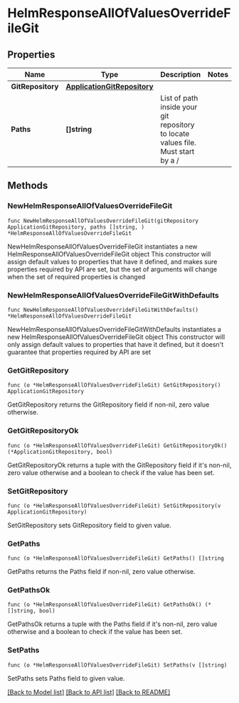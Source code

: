 # HelmResponseAllOfValuesOverrideFileGit

## Properties

Name | Type | Description | Notes
------------ | ------------- | ------------- | -------------
**GitRepository** | [**ApplicationGitRepository**](ApplicationGitRepository.md) |  | 
**Paths** | **[]string** | List of path inside your git repository to locate values file. Must start by a / | 

## Methods

### NewHelmResponseAllOfValuesOverrideFileGit

`func NewHelmResponseAllOfValuesOverrideFileGit(gitRepository ApplicationGitRepository, paths []string, ) *HelmResponseAllOfValuesOverrideFileGit`

NewHelmResponseAllOfValuesOverrideFileGit instantiates a new HelmResponseAllOfValuesOverrideFileGit object
This constructor will assign default values to properties that have it defined,
and makes sure properties required by API are set, but the set of arguments
will change when the set of required properties is changed

### NewHelmResponseAllOfValuesOverrideFileGitWithDefaults

`func NewHelmResponseAllOfValuesOverrideFileGitWithDefaults() *HelmResponseAllOfValuesOverrideFileGit`

NewHelmResponseAllOfValuesOverrideFileGitWithDefaults instantiates a new HelmResponseAllOfValuesOverrideFileGit object
This constructor will only assign default values to properties that have it defined,
but it doesn't guarantee that properties required by API are set

### GetGitRepository

`func (o *HelmResponseAllOfValuesOverrideFileGit) GetGitRepository() ApplicationGitRepository`

GetGitRepository returns the GitRepository field if non-nil, zero value otherwise.

### GetGitRepositoryOk

`func (o *HelmResponseAllOfValuesOverrideFileGit) GetGitRepositoryOk() (*ApplicationGitRepository, bool)`

GetGitRepositoryOk returns a tuple with the GitRepository field if it's non-nil, zero value otherwise
and a boolean to check if the value has been set.

### SetGitRepository

`func (o *HelmResponseAllOfValuesOverrideFileGit) SetGitRepository(v ApplicationGitRepository)`

SetGitRepository sets GitRepository field to given value.


### GetPaths

`func (o *HelmResponseAllOfValuesOverrideFileGit) GetPaths() []string`

GetPaths returns the Paths field if non-nil, zero value otherwise.

### GetPathsOk

`func (o *HelmResponseAllOfValuesOverrideFileGit) GetPathsOk() (*[]string, bool)`

GetPathsOk returns a tuple with the Paths field if it's non-nil, zero value otherwise
and a boolean to check if the value has been set.

### SetPaths

`func (o *HelmResponseAllOfValuesOverrideFileGit) SetPaths(v []string)`

SetPaths sets Paths field to given value.



[[Back to Model list]](../README.md#documentation-for-models) [[Back to API list]](../README.md#documentation-for-api-endpoints) [[Back to README]](../README.md)


